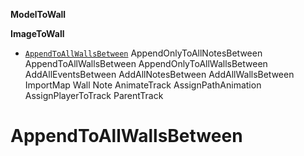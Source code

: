 **ModelToWall**

**ImageToWall**
- [`AppendToAllWallsBetween`](#AppendToAllWallsBetween)
AppendOnlyToAllNotesBetween
AppendToAllWallsBetween
AppendOnlyToAllWallsBetween
AddAllEventsBetween
AddAllNotesBetween
AddAllWallsBetween
ImportMap
Wall
Note
AnimateTrack
AssignPathAnimation
AssignPlayerToTrack
ParentTrack












































# AppendToAllWallsBetween
